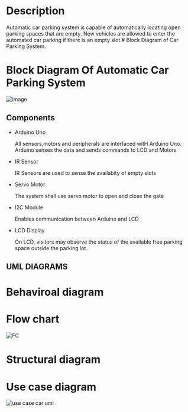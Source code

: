 # Description

  Automatic car parking system is capable of automatically locating open parking spaces that are empty. New vehicles are allowed to enter the automated car parking if there is an empty slot.# Block Diagram of Car Parking System.

# Block Diagram Of Automatic Car Parking System

![image](https://user-images.githubusercontent.com/46986941/157232208-0ab2dbce-ea7f-432d-8833-416b969d58fd.png)



## Components

* Arduino Uno
     
     All sensors,motors and peripherals are interfaced witH Arduino Uno. Arduino senses the data and sends commands to  LCD and Motors

* IR Sensor
     
     IR Sensors are used to sense the availabity of empty slots    
 
* Servo Motor
     
     The system shall use servo motor to open and close the gate  

* I2C Module
     
     Enables communication between Arduino and LCD 
     
 * LCD Display
      
      On LCD, visitors may observe the status of the available free parking space outside the parking lot.
      
## UML DIAGRAMS
 # Behaviroal diagram
 
 # Flow chart 
 
 ![FC](https://user-images.githubusercontent.com/46986941/155737384-518a18c2-7dc2-4f59-b2ca-58a97f4ef034.png)
 
 # Structural diagram
 
 # Use case diagram
 
 ![use case car uml](https://user-images.githubusercontent.com/46986941/155785299-f733ab82-3433-450a-a7bf-a4e42c9781a8.png)


